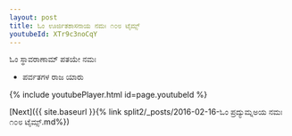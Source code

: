 ```yaml
---
layout: post
title: ಓಂ ಊರ್ಜಿತಶಾಸನಾಯ ನಮಃ ೧೦೮ ಟೈಮ್ಸ್
youtubeId: XTr9c3noCqY
---
```

 
 
 ಓಂ ಸ್ಥಾವರಾಣಾಮ್ ಪತಯೇ ನಮಃ  
 
 -  ಪರ್ವತಗಳ ರಾಜ ಯಾರು 
 
  
 
  
 
 
 
 
 
 


{% include youtubePlayer.html id=page.youtubeId %}
 
[Next]({{ site.baseurl }}{% link  split2/_posts/2016-02-16-ಓಂ ಪ್ರದ್ಯುಮ್ನಅಯ ನಮಃ ೧೦೮ ಟೈಮ್ಸ್.md%})
 
